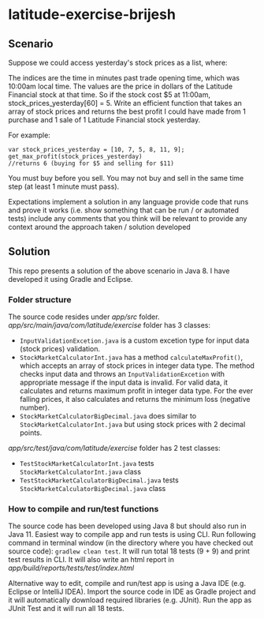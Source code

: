 # latitude-exercise-brijesh

## Scenario
Suppose we could access yesterday's stock prices as a list, where:

The indices are the time in minutes past trade opening time, which was 10:00am local time.
The values are the price in dollars of the Latitude Financial stock at that time.
So if the stock cost $5 at 11:00am, stock_prices_yesterday[60] = 5.
Write an efficient function that takes an array of stock prices and returns the best profit I could have made from 1 purchase and 1 sale of 1 Latitude Financial stock yesterday.

For example:
```
var stock_prices_yesterday = [10, 7, 5, 8, 11, 9];
get_max_profit(stock_prices_yesterday)
//returns 6 (buying for $5 and selling for $11)
```
You must buy before you sell. You may not buy and sell in the same time step (at least 1 minute must pass).

Expectations
implement a solution in any language
provide code that runs and prove it works (i.e. show something that can be run / or automated tests)
include any comments that you think will be relevant to provide any context around the approach taken / solution developed

## Solution
This repo presents a solution of the above scenario in Java 8. I have developed it using Gradle and Eclipse.

### Folder structure
The source code resides under *app/src* folder.
*app/src/main/java/com/latitude/exercise* folder has 3 classes:
- `InputValidationExcetion.java` is a custom excetion type for input data (stock prices) validation.
- `StockMarketCalculatorInt.java` has a method `calculateMaxProfit()`, which accepts an array of stock prices in integer data type. The method checks input data and throws an `InputValidationExcetion` with appropriate message if the input data is invalid. For valid data, it calculates and returns maximum profit in integer data type. For the ever falling prices, it also calculates and returns the minimum loss (negative number).
- `StockMarketCalculatorBigDecimal.java` does similar to `StockMarketCalculatorInt.java` but using stock prices with 2 decimal points.

*app/src/test/java/com/latitude/exercise* folder has 2 test classes:
- `TestStockMarketCalculatorInt.java` tests `StockMarketCalculatorInt.java` class
- `TestStockMarketCalculatorBigDecimal.java` tests `StockMarketCalculatorBigDecimal.java` class

### How to compile and run/test functions
The source code has been developed using Java 8 but should also run in Java 11. Easiest way to compile app and run tests is using CLI. Run following command in terminal window (in the directory where you have checked out source code):
`gradlew clean test`. It will run total 18 tests (9 + 9) and print test results in CLI. It will also write an html report in *app/build/reports/tests/test/index.html*

Alternative way to edit, compile and run/test app is using a Java IDE (e.g. Eclipse or IntelliJ IDEA). Import the source code in IDE as Gradle project and it will automatically download required libraries (e.g. JUnit). Run the app as JUnit Test and it will run all 18 tests.

